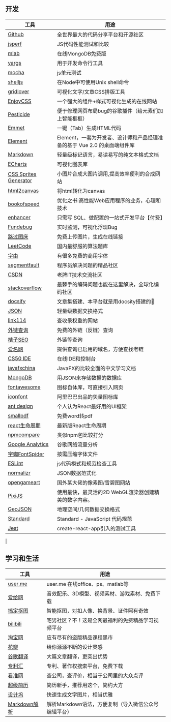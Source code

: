 
## 开发
|工具|用途|
|-|-|
|[Github](https://github.com/)|全世界最大的代码分享平台和开源社区|
|[jsperf](https://jsperf.com/my-testjunking)|JS代码性能测试和比较|
|[mlab](https://mlab.com/)|在线MongoDB免费版|
|[yargs](http://yargs.js.org/)|用于开发命令行工具|
|[mocha](https://mochajs.org/)|js单元测试|
|[shelljs](https://www.npmjs.com/package/shelljs)|在Node中可使用Unix shell命令|
|[gridlover](https://www.gridlover.net)|可视化文字/文章CSS排版工具|
|[EnjoyCSS](http://enjoycss.com)|一个强大的组件+样式可视化生成的在线网站|
|[Pesticide](https://chrome.google.com/webstore/detail/pesticide-for-chrome/bblbgcheenepgnnajgfpiicnbbdmmooh)|便于修理网页布局bug的谷歌插件（给元素们加上智能框框）|
|[Emmet](https://docs.emmet.io/)|一键（Tab）生成HTML代码|
|[Element](https://element.eleme.cn/#/zh-CN)|Element，一套为开发者、设计师和产品经理准备的基于 Vue 2.0 的桌面端组件库|
|[Markdown](https://www.runoob.com/markdown/md-tutorial.html)|轻量级标记语言，易读易写的纯文本格式文档|
|[ECharts](https://www.echartsjs.com/zh/index.html)|可视化图表库|
|[CSS Sprites Generator](https://www.toptal.com/developers/css/sprite-generator)|小图片合成大图片调用,提高效率便利的合成网站|
|[html2canvas](http://html2canvas.hertzen.com/)|将html转化为canvas|
|[bookofspeed](https://www.bookofspeed.com/)|优化之书:高性能Web应用程序的业务，心理和技术|
|[enhancer](https://wuyuan.io/)|只需写 SQL、做配置的一站式开发平台【付费】|
|[Fundebug](https://www.fundebug.com/)|实时监测，可视化浮现Bug|
|[路过图床](https://imgchr.com/)|免费上传图片，生成在线链接|
|[LeetCode](https://leetcode-cn.com/problemset/all/)|国内最舒服的算法题库|
|[字由](https://www.hellofont.cn/)|有很多免费的商用字体|
|[segmentfault](https://segmentfault.com/)|程序员解决问题的精品社区|
|[CSDN](https://segmentfault.com/)|老牌IT技术交流社区|
|[stackoverflow](https://stackoverflow.com/)|最棘手的编码问题也能在这里解决，全球化编码社区|
|[docsify](https://docsify.js.org/)|文章集搭建、本平台就是用docsity搭建的🔨|
|[JSON](https://www.json.org/json-en.html)|轻量级数据交换格式|
|[link114](http://www.link114.cn/)|查收录权重的网站|
|[外链查询](http://outlink.chinaz.com/)|免费的外链（反链）查询|
|[桔子SEO](https://seo.juziseo.com/)|外链等查询|
|[爱名网](https://www.22.cn/deleted-domains.html)|提供查询已启用的域名，方便查找老链|
|[CS50 IDE](https://ide.cs50.io/)|在线IDE和控制台|
|[javafxchina](http://www.javafxchina.net/main/)|JavaFX的比较全面的中文学习文档|
|[MongoDB](https://www.mongodb.com/)|用JSON来存储数据的数据库|
|[fontawesome](https://fontawesome.dashgame.com/#basic)|图标自体库，可直接引入网页|
|[iconfont](https://www.iconfont.cn/)|阿里巴巴出品的矢量图标库|
|[ant design](https://ant.design/index-cn)|个人认为React最好用的UI框架|
|[smallpdf](https://smallpdf.com/cn/word-to-pdf)|免费word转pdf|
|[react生命周期](http://projects.wojtekmaj.pl/react-lifecycle-methods-diagram/)|最新版React生命周期|
|[npmcompare](https://npmcompare.com/compare/commander,minimist,nomnom,optimist,yargs)|类似npm包比较打分|
|[Google Analytics](https://analytics.google.com/analytics/web/?authuser=0#/report-home/a161434150w226510334p214191592)|谷歌网络流量分析|
|[字蜘FontSpider](http://font-spider.org/index.html)|按需压缩字体文件|
|[ESLint](https://eslint.bootcss.com/)|js代码模式和规范检查工具|
|[normalizr](https://github.com/paularmstrong/normalizr)|JSON数据范式化|
|[opengameart](https://opengameart.org/)|国外某大佬的像素图/雪碧图网站|
|[PixiJS](https://www.pixijs.com/)|使用最快，最灵活的2D WebGL渲染器创建精美的数字内容。|
|[GeoJSON](https://zh.wikipedia.org/wiki/GeoJSON)|地理空间/几何数据交换格式|
|[Standard](https://standardjs.com/readme-zhcn.html)|Standard - JavaScript 代码规范|
|[Jest](https://jestjs.io/)|create-react-app引入的测试工具|
|


## 学习和生活
|工具|用途|
|-|-|
|[user.me](http://user.me/)|user.me 在线office、ps、matlab等|
|[爱给网](http://www.aigei.com/)|音效配乐、3D模型、视频素材、游戏素材、免费下载|
|[搞定抠图](https://www.gaoding.com/koutu)|智能抠图，对扣人像、换背景、证件照有奇效|
|[bilibili](https://www.bilibili.com/)|宅男社区？不！这是全网最福利的免费精品学习视频平台|
|[淘宝网](https://www.taobao.com/)|应有尽有的盗版精品课程黑市|
|[花瓣](https://www.taobao.com/)|给你源源不断的设计灵感|
|[谷歌翻译](https://translate.google.cn/)|大篇文章翻译，更突出优势|
|[专利汇](https://www.patenthub.cn/)|专利、著作权搜索平台，免费下载|
|[看准网](https://www.kanzhun.com/)|查公司，查评价，相当于公司里的大众点评|
|[超级简历](https://www.wondercv.com/)|简历新手，推荐用这个，简约大方|
|[设计坞](https://isheji5.com/)|快速生成文字图片，相当优雅|
|[Markdown解析](http://blog.didispace.com/tools/online-markdown/)|解析Markdown语法，方便复制（导入微信公众号编辑平台）|

